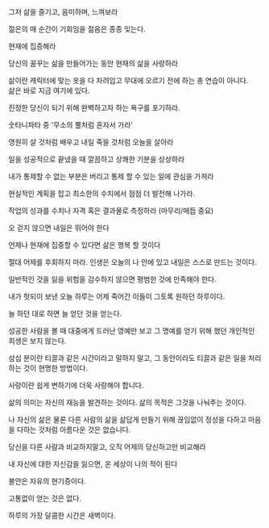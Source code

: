 그저 삶을 즐기고, 음미하며, 느껴보라

젊은의 매 순간이 기회임을 젊음은 종종 잊는다.

현재에 집증해라

당신의 꿈꾸는 삶을 만들어가는 동안 현재의 삶을 사랑하라

삶이란 캐릭터에 맞는 옷을 다 차려입고 무대에 오르기 전에 하는 총 연습이 아니다.<br>
삶은 바로 지금 여기에 있다.

진정한 당신이 되기 위해 완벽하고자 하는 욕구를 포기하라.

숫타니파타 중 '무소의 뿔처럼 혼자서 가라'

영원히 살 것처럼 배우고 내일 죽을 것처럼 오늘을 살아라

일을 성공적으로 끝냈을 때 깔끔하고 상쾌한 기분을 상상하라

내가 통제할 수 없는 부분은 버리고 통제 할 수 있는 일에 관심을 가져라

현실적인 계획을 잡고 최소한의 수치에서 점점 더 발전해 나가라.

작업의 성과를 수치나 자격 혹은 결과물로 측정하라 (마무리/매듭 중요)

오 걷지 않으면 내일은 뛰어야 한다

언제나 현재에 집중할 수 있다면 삶은 행복 할 것이다

절대 어제를 후회하지 마라. 인생은 오늘의 나 안에 있고 내일은 스스로 만드는 것이다.

일반적인 것을 잃을 위험을 감수하지 않으면 평범한 것에 만족해야 한다.

내가 헛되이 보낸 오늘 하루는 어제 죽어간 이들이 그토록 원하던 하루이다.

늘 하던 대로 하면 늘 얻던 것을 얻는다.

성공한 사람을 볼 때 대중에게 드러난 영예만 보고 그 명예를 얻기 위해 했던 개인적인 희생은 보지 않는다.

삼십 분이란 티끌과 같은 시간이라고 말하지 말고, 그 동안이라도 티끌과 같은 일을 처리하는 것이 현명한 방법이다.

사랑이란 쉽게 변하기에 더욱 사랑해야 합니다.

삶의 의미는 자신의 재능을 발견하는 것이다. 삶의 목적은 그것을 나눠주는 것이다.

나 자신의 삶은 물론 다른 사람의 삶을 삶답게 만들기 위해 끊임없이 정성을 다하고 마음을 다하는 것처럼 아름다운 것은 없습니다.

당신을 다른 사람과 비교하지말고, 오직 어제의 당신하고만 비교해라

내 자신에 대한 자신감을 잃으면, 온 세상이 나의 적이 된다

불안은 자유의 현기증이다.

고통없이 얻는 것은 없다.

하루의 가장 달콤한 시간은 새벽이다.
